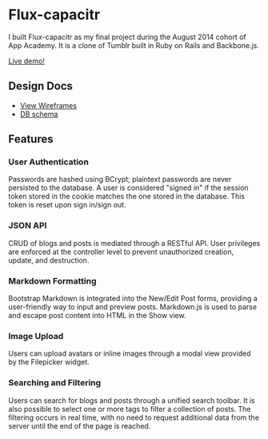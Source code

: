 # Flux-capacitr
I built Flux-capacitr as my final project during the August 2014 cohort of App
Academy. It is a clone of Tumblr built in Ruby on Rails and Backbone.js.

[Live demo!][heroku]

[heroku]: http://flux-capacitr.herokuapp.com

## Design Docs
* [View Wireframes][views]
* [DB schema][schema]

[views]: ./docs/views.md
[schema]: ./docs/schema.md

## Features

### User Authentication
Passwords are hashed using BCrypt; plaintext passwords are never persisted to
the database. A user is considered "signed in" if the session token stored in
the cookie matches the one stored in the database. This token is reset upon sign
in/sign out.

### JSON API
CRUD of blogs and posts is mediated through a RESTful API. User privileges are
enforced at the controller level to prevent unauthorized creation, update, and
destruction.

### Markdown Formatting
Bootstrap Markdown is integrated into the New/Edit Post forms, providing a
user-friendly way to input and preview posts. Markdown.js is used to parse and
escape post content into HTML in the Show view.

### Image Upload
Users can upload avatars or inline images through a modal view provided by the
Filepicker widget.

### Searching and Filtering
Users can search for blogs and posts through a unified search toolbar. It is
also possible to select one or more tags to filter a collection of posts. The
filtering occurs in real time, with no need to request additional data from the
server until the end of the page is reached.

